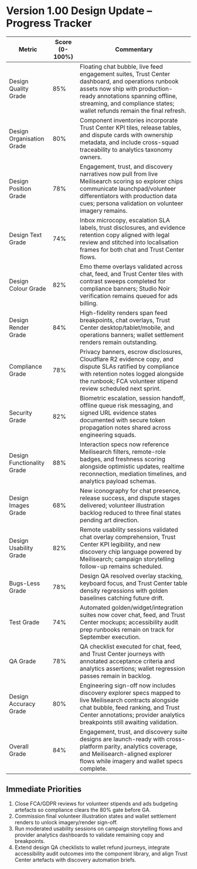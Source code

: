 # Version 1.00 Design Update – Progress Tracker

| Metric | Score (0-100%) | Commentary |
|--------|----------------|------------|
| Design Quality Grade | 85% | Floating chat bubble, live feed engagement suites, Trust Center dashboard, and operations runbook assets now ship with production-ready annotations spanning offline, streaming, and compliance states; wallet refunds remain the final refresh. |
| Design Organisation Grade | 80% | Component inventories incorporate Trust Center KPI tiles, release tables, and dispute cards with ownership metadata, and include cross-squad traceability to analytics taxonomy owners. |
| Design Position Grade | 78% | Engagement, trust, and discovery narratives now pull from live Meilisearch scoring so explorer chips communicate launchpad/volunteer differentiators with production data cues; persona validation on volunteer imagery remains. |
| Design Text Grade | 74% | Inbox microcopy, escalation SLA labels, trust disclosures, and evidence retention copy aligned with legal review and stitched into localisation frames for both chat and Trust Center flows. |
| Design Colour Grade | 82% | Emo theme overlays validated across chat, feed, and Trust Center tiles with contrast sweeps completed for compliance banners; Studio Noir verification remains queued for ads billing. |
| Design Render Grade | 84% | High-fidelity renders span feed breakpoints, chat overlays, Trust Center desktop/tablet/mobile, and operations banners; wallet settlement renders remain outstanding. |
| Compliance Grade | 78% | Privacy banners, escrow disclosures, Cloudflare R2 evidence copy, and dispute SLAs ratified by compliance with retention notes logged alongside the runbook; FCA volunteer stipend review scheduled next sprint. |
| Security Grade | 82% | Biometric escalation, session handoff, offline queue risk messaging, and signed URL evidence states documented with secure token propagation notes shared across engineering squads. |
| Design Functionality Grade | 88% | Interaction specs now reference Meilisearch filters, remote-role badges, and freshness scoring alongside optimistic updates, realtime reconnection, mediation timelines, and analytics payload schemas. |
| Design Images Grade | 68% | New iconography for chat presence, release success, and dispute stages delivered; volunteer illustration backlog reduced to three final states pending art direction. |
| Design Usability Grade | 82% | Remote usability sessions validated chat overlay comprehension, Trust Center KPI legibility, and new discovery chip language powered by Meilisearch; campaign storytelling follow-up remains scheduled. |
| Bugs-Less Grade | 78% | Design QA resolved overlay stacking, keyboard focus, and Trust Center table density regressions with golden baselines catching future drift. |
| Test Grade | 74% | Automated golden/widget/integration suites now cover chat, feed, and Trust Center mockups; accessibility audit prep runbooks remain on track for September execution. |
| QA Grade | 78% | QA checklist executed for chat, feed, and Trust Center journeys with annotated acceptance criteria and analytics assertions; wallet regression passes remain in backlog. |
| Design Accuracy Grade | 80% | Engineering sign-off now includes discovery explorer specs mapped to live Meilisearch contracts alongside chat bubble, feed ranking, and Trust Center annotations; provider analytics breakpoints still awaiting validation. |
| Overall Grade | 84% | Engagement, trust, and discovery suite designs are launch-ready with cross-platform parity, analytics coverage, and Meilisearch-aligned explorer flows while imagery and wallet specs complete. |
## Immediate Priorities
1. Close FCA/GDPR reviews for volunteer stipends and ads budgeting artefacts so compliance clears the 80% gate before GA.
2. Commission final volunteer illustration states and wallet settlement renders to unlock imagery/render sign-off.
3. Run moderated usability sessions on campaign storytelling flows and provider analytics dashboards to validate remaining copy and breakpoints.
4. Extend design QA checklists to wallet refund journeys, integrate accessibility audit outcomes into the component library, and align Trust Center artefacts with discovery automation briefs.
